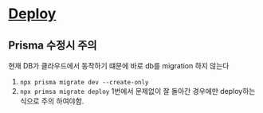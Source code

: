 # [Deploy](https://carrot-market-2024.vercel.app/)

## Prisma 수정시 주의

현재 DB가 클라우드에서 동작하기 떄문에 바로 db를 migration 하지 않는다

1.  `npx prisma migrate dev --create-only`
2.  `npx primsa migrate deploy`
    1번에서 문제없이 잘 돌아간 경우에만 deploy하는 식으로 주의 하여야함.
